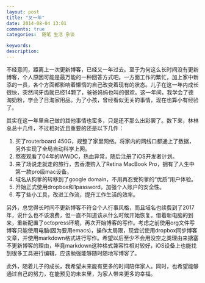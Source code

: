 ```yaml
---
layout: post
title: "又一年"
date: 2014-08-04 13:01
comments: true
categories:  随笔 生活 杂谈

keywords: 
description: 
---
```

不经意间，距离上一次更新博客，已经又一年过去。至于为何这么长时间没有更新博客，个人原因可能是最万能的一种回答方式吧。一方面工作的繁忙，加上家中新添的一员，各个方面都影响着懒惰的自己改变着现有的状态。儿子在这一年内成长很快，突然间牙齿就已经14颗了，爸爸妈妈也叫的很欢。这一年间，我学会了德淘奶粉，学会了日淘家用品。为了小孩，曾经看似无关的事情，现在也算小有经验了。

其实在这一年里自己做的其他事情也蛮多，只是还不那么出彩罢了。数下来，林林总总十几件，不过相对近且重要的还是以下几件：

1. 买了routerboard 450G，规整了家里网络。将家内的网线口都通上了数据，另外实现了全局自动科学上网。
2. 熬夜观看了04年的WWDC，热血异常，随后注册了iOS开发者计划。
3. 来了场说走就走的旅行，去香港购入了Retina MacBook Pro，拥有了人生中第一款pro级mac设备。
4. 域名从狗爹的转移到了google domain，不用再忍受狗爹的“优质”用户体验。
5. 开始正式使用dropbox和1password，加强个人账户的安全性。
6. 写了些小工具，改进工作流，提升工作生活的效率。

另外，总觉得长时间不更新博客不符合个人行事风格，而且域名也续费到了2017年，说什么也不该浪费，但一直不知道该从什么时候开始恢复。借着新电脑的到来，重新配置了octopress环境，再次开始博客的写作。考虑之前使用org文件写博客只能使用电脑(因为要用emacs)，操作太局限，现尝试使用dropbox同步博客文章，并使用markdown格式进行写作。希望以后至少不会用没空之类理由来搪塞不更新博客的理由，毕竟markdown这种格式兼容性相对较好，iOS设备上也能找到很多工具进行编辑，应该勉强能够随时随地写博客了。

此外，随着儿子的成长，我希望未来能有更多的时间陪伴家人。同时，也希望能够通过自己的努力，在能预见的未来里，为家人带来更多的幸福。

